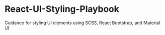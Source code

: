 # React-UI-Styling-Playbook
Guidance for styling UI elements using SCSS, React Bootstrap, and Material UI
